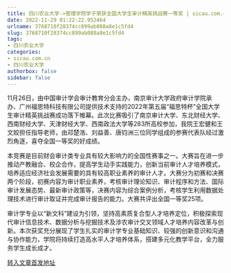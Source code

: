 ```yaml
---
title: 四川农业大学->管理学院学子荣获全国大学生审计精英挑战赛一等奖 | sicau.com.cn
date: 2022-11-29 01:22:22.952464
urlname: 3768710f28374cc899ab088a8e1c5fd4
slug: 3768710f28374cc899ab088a8e1c5fd4
tags: 
- 四川农业大学
categories:
- sicau.com.cn
- 四川农业大学
authorbox: false
sidebar: false
---
```

11月26日，由中国审计学会审计教育分会主办，南京审计大学政府审计学院承办、广州福思特科技有限公司提供技术支持的2022年第五届“福思特杯”全国大学生审计精英挑战赛成功落下帷幕。此次比赛吸引了南京审计大学、东北财经大学、西南财经大学、天津财经大学、西南政法大学等283所高校参加，我院王宏健和王文姣担任指导老师，由邓楚浩、刘益善、唐钧洲三位同学组成的参赛代表队经过激烈角逐，喜夺全国一等奖的好成绩。

<!--more-->

本竞赛是目前财会审计类专业具有较大影响力的全国性赛事之一。大赛旨在进一步推动产教融合、校企合作，提高学生动手实践能力，创新当前审计人才培养模式，培养适应经济社会发展需要的具有较高职业素养的审计人才。大赛分为初赛和决赛两个阶段，初赛内容为审计职业素养，考核审计理论知识、审计程序和方法、国际审计发展态势、最新审计政策等，决赛内容为综合案例分析，考核学生利用数据处理技术进行审计取证并完成审计报告的能力。大赛共评出全国一等奖25项。

审计学专业以“新文科”建设为引领，坚持高素质复合型人才培养定位，积极探索现代审计信息技术、数据分析与挖掘技术及涉农审计交叉领域人才培养内容改革与创新。本次获奖充分展现了学生扎实的审计学专业基础知识、较强的创新意识和沟通与协作能力，学院将持续打造高水平人才培养体系，搭建多元化教学平台，全力服务学生成长成才。



[转入文章首发地址](https://news.sicau.edu.cn/info/1078/70374.htm)